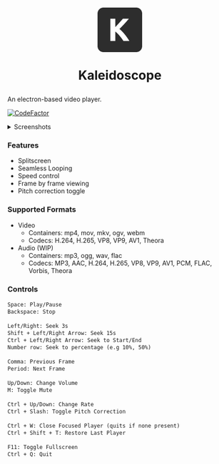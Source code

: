 <h1 align="center">
  <img width="100px" height="100px" src="https://raw.githubusercontent.com/neverlink/kaleidoscope/main/app/static/icon.png"></img>
  <p>Kaleidoscope<p>
</h1>

An electron-based video player.

[![CodeFactor](https://www.codefactor.io/repository/github/neverlink/kaleidoscope/badge)](https://www.codefactor.io/repository/github/neverlink/kaleidoscope)

<details>
<summary style=>Screenshots</summary>
<img alt="Single Player" src="https://i.imgur.com/tzfDhl0.png" style="display: inline; width: 100%;"/>
<img alt="Splitscreen" src="https://i.imgur.com/h5hHqKD.png" style="display: inline; width: 100%"/>
</details>

### Features
- Splitscreen
- Seamless Looping
- Speed control
- Frame by frame viewing
- Pitch correction toggle

### Supported Formats
 * Video
     * Containers: mp4, mov, mkv, ogv, webm
     * Codecs: H.264, H.265, VP8, VP9, AV1, Theora
 * Audio (WIP)
     * Containers: mp3, ogg, wav, flac
     * Codecs: MP3, AAC, H.264, H.265, VP8, VP9, AV1, PCM, FLAC, Vorbis, Theora

### Controls

```
Space: Play/Pause
Backspace: Stop

Left/Right: Seek 3s
Shift + Left/Right Arrow: Seek 15s
Ctrl + Left/Right Arrow: Seek to Start/End
Number row: Seek to percentage (e.g 10%, 50%)

Comma: Previous Frame
Period: Next Frame

Up/Down: Change Volume
M: Toggle Mute

Ctrl + Up/Down: Change Rate
Ctrl + Slash: Toggle Pitch Correction

Ctrl + W: Close Focused Player (quits if none present)
Ctrl + Shift + T: Restore Last Player

F11: Toggle Fullscreen
Ctrl + Q: Quit
```
